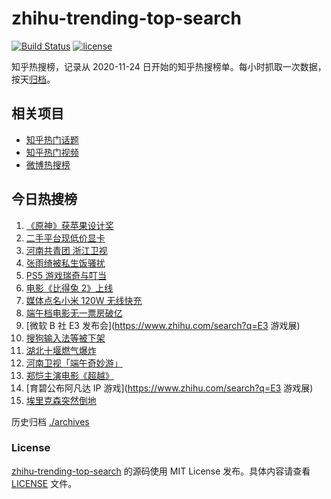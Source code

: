 # zhihu-trending-top-search

[![Build Status](https://github.com/justjavac/zhihu-trending-top-search/workflows/ci/badge.svg?branch=main)](https://github.com/justjavac/zhihu-trending-top-search/actions)
[![license](https://img.shields.io/github/license/justjavac/zhihu-trending-top-search)](https://github.com/justjavac/zhihu-trending-top-search/blob/main/LICENSE)

知乎热搜榜，记录从 2020-11-24 日开始的知乎热搜榜单。每小时抓取一次数据，按天[归档](./archives)。

## 相关项目

- [知乎热门话题](https://github.com/justjavac/zhihu-trending-hot-questions)
- [知乎热门视频](https://github.com/justjavac/zhihu-trending-hot-video)
- [微博热搜榜](https://github.com/justjavac/weibo-trending-hot-search)

## 今日热搜榜

<!-- BEGIN -->
<!-- 最后更新时间 Tue Jun 15 2021 21:19:10 GMT+0800 (China Standard Time) -->

1. [《原神》获苹果设计奖](https://www.zhihu.com/search?q=原神)
2. [二手平台现低价显卡](https://www.zhihu.com/search?q=显卡)
3. [河南共青团 浙江卫视](https://www.zhihu.com/search?q=浙江卫视抄袭)
4. [张雨绮被私生饭骚扰](https://www.zhihu.com/search?q=张雨绮)
5. [PS5 游戏瑞奇与叮当](https://www.zhihu.com/search?q=瑞奇与叮当)
6. [电影《比得兔 2》上线](https://www.zhihu.com/search?q=比得兔2)
7. [媒体点名小米 120W 无线快充](https://www.zhihu.com/search?q=小米快充)
8. [端午档电影无一票房破亿](https://www.zhihu.com/search?q=端午档票房)
9. [微软 B 社 E3 发布会](https://www.zhihu.com/search?q=E3 游戏展)
10. [搜狗输入法等被下架](https://www.zhihu.com/search?q=输入法下架)
11. [湖北十堰燃气爆炸](https://www.zhihu.com/search?q=十堰燃气爆炸)
12. [河南卫视「端午奇妙游」](https://www.zhihu.com/search?q=端午奇妙游)
13. [郑恺主演电影《超越》](https://www.zhihu.com/search?q=郑恺)
14. [育碧公布阿凡达 IP 游戏](https://www.zhihu.com/search?q=E3 游戏展)
15. [埃里克森突然倒地](https://www.zhihu.com/search?q=埃里克森)

<!-- END -->

历史归档 [./archives](./archives)

### License

[zhihu-trending-top-search](https://github.com/justjavac/zhihu-trending-top-search)
的源码使用 MIT License 发布。具体内容请查看 [LICENSE](./LICENSE) 文件。
